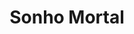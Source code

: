 ---
Numero: 150
title: Sonho Mortal
Autor: E C Tubb
Co-autor: 
Ano-de-Publicacao: 1969
Titulo-original: Death is a Dream
Tradutor: Eurico da Fonseca
Co-tradutor: 
Ano-de-edicao: 1967
alias: E-C-Tubb
Autor2-alias: 
Tradutor1-alias: Eurico-da-Fonseca
Tradutor2-alias: 
Titulo-link: 150-Sonho-Mortal
Capa: Lima de Freitas
pags: 177
Capa-link: Lima-de-Freitas
---